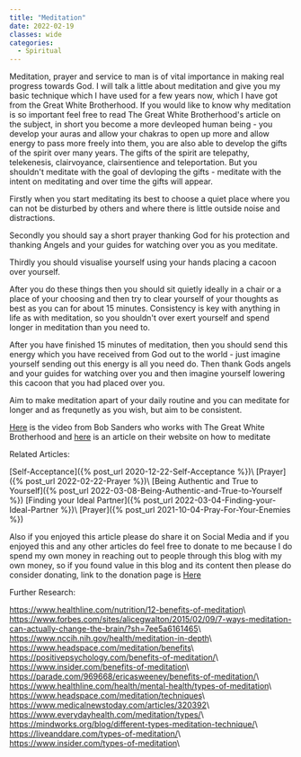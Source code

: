 ```yaml
---
title: "Meditation"
date: 2022-02-19
classes: wide
categories:
  - Spiritual 
---
```


Meditation, prayer and service to man is of vital importance in making real progress towards God. I will talk a little about meditation and give you my basic technique which I have used for a few years now, which I have got from the Great White Brotherhood. If you would like to know why meditation is so important feel free to read The Great White Brotherhood's article on the subject, in short you become a more devleoped human being - you develop your auras and allow your chakras to open up more and allow energy to pass more freely into them, you are also able to develop the gifts of the spirit over many years. The gifts of the spirit are telepathy, telekenesis, clairvoyance, clairsentience and teleportation. But you shouldn't meditate with the goal of devloping the gifts - meditate with the intent on meditating and over time the gifts will appear.

Firstly when you start meditating its best to choose a quiet place where you can not be disturbed by others and where there is little outside noise and distractions.

Secondly you should say a short prayer thanking God for his protection and thanking Angels and your guides for watching over you as you meditate.

Thirdly you should visualise yourself using your hands placing a cacoon over yourself. 

After you do these things then you should sit quietly ideally in a chair or a place of your choosing and then try to clear yourself of your thoughts as best as you can for about 15 minutes. Consistency is key with anything in life as with meditation, so you shouldn't over exert yourself and spend longer in meditation than you need to.

After you have finished 15 minutes of meditation, then you should send this energy which you have received from God out to the world - just imagine yourself sending out this energy is all you need do. Then thank Gods angels and your guides for watching over you and then imagine yourself lowering this cacoon that you had placed over you.

Aim to make meditation apart of your daily routine and you can meditate for longer and as frequnetly as you wish, but aim to be consistent. 

[Here](https://www.youtube.com/watch?v=QRSlzULFWpM) is the video from Bob Sanders who works with The Great White Brotherhood and [here](https://thegreatwhitebrotherhood.org/lessons/meditation/) is an article on their website on how to meditate 

Related Articles:

[Self-Acceptance]({% post_url 2020-12-22-Self-Acceptance %})\\
[Prayer]({% post_url 2022-02-22-Prayer %})\\
[Being Authentic and True to Yourself]({% post_url 2022-03-08-Being-Authentic-and-True-to-Yourself %})
[Finding your Ideal Partner]({% post_url 2022-03-04-Finding-your-Ideal-Partner %})\\
[Prayer]({% post_url 2021-10-04-Pray-For-Your-Enemies %})

Also if you enjoyed this article please do share it on Social Media and if you enjoyed this and any other articles do feel free to donate to me because I do spend my own money in reaching out to people through this blog with my own money, so if you found value in this blog and its content then please do consider donating, link to the donation page is [Here](https://lovehumanity.github.io/Donate)


Further Research:

<https://www.healthline.com/nutrition/12-benefits-of-meditation>\\
<https://www.forbes.com/sites/alicegwalton/2015/02/09/7-ways-meditation-can-actually-change-the-brain/?sh=7ee5a6161465>\\
<https://www.nccih.nih.gov/health/meditation-in-depth>\\
<https://www.headspace.com/meditation/benefits>\\
<https://positivepsychology.com/benefits-of-meditation/>\\
<https://www.insider.com/benefits-of-meditation>\\
<https://parade.com/969668/ericasweeney/benefits-of-meditation/>\\
<https://www.healthline.com/health/mental-health/types-of-meditation>\\
<https://www.headspace.com/meditation/techniques>\\
<https://www.medicalnewstoday.com/articles/320392>\\
<https://www.everydayhealth.com/meditation/types/>\\
<https://mindworks.org/blog/different-types-meditation-technique/>\\
<https://liveanddare.com/types-of-meditation/>\\
<https://www.insider.com/types-of-meditation>\\
